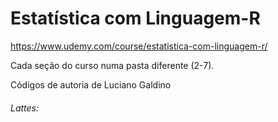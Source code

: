 # Estatística com Linguagem-R

https://www.udemy.com/course/estatistica-com-linguagem-r/

Cada seção do curso numa pasta diferente (2-7).

Códigos de autoria de Luciano Galdino <h6>Lattes: <a href="http://lattes.cnpq.br/1964290408536126"></a></h6>
